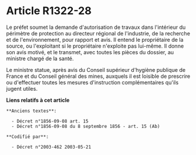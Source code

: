 # Article R1322-28

Le préfet soumet la demande d'autorisation de travaux dans l'intérieur du périmètre de protection au directeur régional de
l'industrie, de la recherche et de l'environnement, pour rapport et avis. Il entend le propriétaire de la source, ou
l'exploitant si le propriétaire n'exploite pas lui-même. Il donne son avis motivé, et le transmet, avec toutes les pièces du
dossier, au ministre chargé de la santé.

Le ministre statue, après avis du Conseil supérieur d'hygiène publique de France et du Conseil général des mines, auxquels il
est loisible de prescrire ou d'effectuer toutes les mesures d'instruction complémentaires qu'ils jugent utiles.

**Liens relatifs à cet article**

	**Anciens textes**:

	  - Décret n°1856-09-08 art. 15
	  - Décret n°1856-09-08 du 8 septembre 1856 - art. 15 (Ab)

	**Codifié par**:

	  - Décret n°2003-462 2003-05-21
